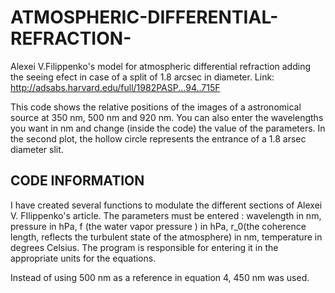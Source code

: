 # ATMOSPHERIC-DIFFERENTIAL-REFRACTION-
Alexei V.Filippenko\'s model for atmospheric differential refraction adding the seeing efect in case of a split of 1.8 arcsec in diameter.
Link: http://adsabs.harvard.edu/full/1982PASP...94..715F

This code shows the relative positions of the images of a astronomical source at 350 nm, 500 nm and 920 nm. You can also enter the wavelengths you want in nm and change (inside the code) the value of the parameters.
In the second plot, the hollow circle represents the entrance of a 1.8 arsec diameter slit.

## CODE INFORMATION
I have created several functions to modulate the different sections of Alexei V. FIlippenko's article. 
The parameters must be entered : wavelength in nm, pressure in hPa, f (the water vapor pressure ) in hPa, r_0(the coherence length, reflects the turbulent state of the atmosphere) in nm, temperature in degrees Celsius. 
The program is responsible for entering it in the appropriate units for the equations.  

Instead of using 500 nm as a reference in equation 4, 450 nm was used.
